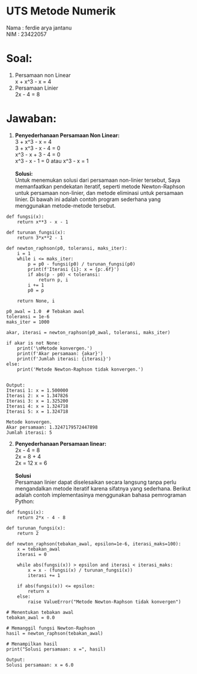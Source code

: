 # UTS Metode Numerik
Nama : ferdie arya jantanu <br>
NIM : 23422057

# Soal:
1. Persamaan non Linear<br>
   x + x^3 - x = 4
2. Persamaan Linier<br>
   2x - 4 = 8

# Jawaban:
1. **Penyederhanaan Persamaan Non Linear:**<br>
    3 + x^3 - x = 4 <br> 3 + x^3 - x - 4 = 0 <br> x^3 - x + 3 - 4 = 0 <br> x^3 - x - 1 = 0 atau x^3 - x = 1 <br><br>
   **Solusi:**<br>
   Untuk menemukan solusi dari persamaan non-linier tersebut, Saya memanfaatkan pendekatan iteratif, seperti metode Newton-Raphson untuk persamaan non-linier, dan metode            eliminasi untuk persamaan linier. Di bawah ini adalah contoh program sederhana yang menggunakan metode-metode tersebut.<br>

```
def fungsi(x):
    return x**3 - x - 1

def turunan_fungsi(x):
    return 3*x**2 - 1

def newton_raphson(p0, toleransi, maks_iter):
    i = 1
    while i <= maks_iter:
        p = p0 - fungsi(p0) / turunan_fungsi(p0)
        print(f'Iterasi {i}: x = {p:.6f}')
        if abs(p - p0) < toleransi:
            return p, i
        i += 1
        p0 = p

    return None, i

p0_awal = 1.0  # Tebakan awal
toleransi = 1e-6
maks_iter = 1000

akar, iterasi = newton_raphson(p0_awal, toleransi, maks_iter)

if akar is not None:
    print('\nMetode konvergen.')
    print(f'Akar persamaan: {akar}')
    print(f'Jumlah iterasi: {iterasi}')
else:
    print('Metode Newton-Raphson tidak konvergen.')


Output:
Iterasi 1: x = 1.500000
Iterasi 2: x = 1.347826
Iterasi 3: x = 1.325200
Iterasi 4: x = 1.324718
Iterasi 5: x = 1.324718

Metode konvergen.
Akar persamaan: 1.3247179572447898
Jumlah iterasi: 5

```

2. **Penyederhanaan Persamaan linear:**<br>
  2x - 4 = 8<br>
  2x = 8 + 4<br>
  2x = 12 x = 6<br><br>
  **Solusi**<br>
   Persamaan linier dapat diselesaikan secara langsung tanpa perlu mengandalkan metode iteratif karena sifatnya yang sederhana. Berikut adalah contoh implementasinya menggunakan bahasa pemrograman Python:<br>

```
def fungsi(x):
    return 2*x - 4 - 8

def turunan_fungsi(x):
    return 2

def newton_raphson(tebakan_awal, epsilon=1e-6, iterasi_maks=100):
    x = tebakan_awal
    iterasi = 0

    while abs(fungsi(x)) > epsilon and iterasi < iterasi_maks:
        x = x - (fungsi(x) / turunan_fungsi(x))
        iterasi += 1

    if abs(fungsi(x)) <= epsilon:
        return x
    else:
        raise ValueError("Metode Newton-Raphson tidak konvergen")

# Menentukan tebakan awal
tebakan_awal = 0.0

# Memanggil fungsi Newton-Raphson
hasil = newton_raphson(tebakan_awal)

# Menampilkan hasil
print("Solusi persamaan: x =", hasil)

Output:
Solusi persamaan: x = 6.0
```
